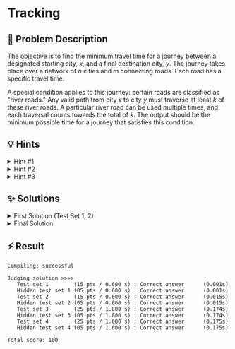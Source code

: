# Tracking

## 📝 Problem Description

The objective is to find the minimum travel time for a journey between a designated starting city, $x$, and a final destination city, $y$. The journey takes place over a network of $n$ cities and $m$ connecting roads. Each road has a specific travel time.

A special condition applies to this journey: certain roads are classified as "river roads." Any valid path from city $x$ to city $y$ must traverse at least $k$ of these river roads. A particular river road can be used multiple times, and each traversal counts towards the total of $k$. The output should be the minimum possible time for a journey that satisfies this condition.

## 💡 Hints

<details>
<summary>Hint #1</summary>
This problem is a variation of the classic shortest path problem. What is the standard algorithm for finding the shortest path between two points in a network where all travel times (weights) are non-negative?
</details>
<details>
<summary>Hint #2</summary>
Simply running a standard shortest path algorithm on the cities and roads will not work, as it doesn't account for the constraint of using at least $k$ river roads. The state of our search needs to include more than just the current city. How can we augment the search state to keep track of the number of river roads traversed so far?
</details>
<details>
<summary>Hint #3</summary>
Consider creating a "layered" version of the city network. Imagine having $k+1$ copies, or layers, of the network. Layer $i$ could represent all paths that have used exactly $i$ river roads. How would you define the connections (roads) within a single layer and, more importantly, *between* different layers? Traversing a regular road would keep you in the same layer, while traversing a river road would move you to the next layer.
</details>

## ✨ Solutions

<details>
<summary>First Solution (Test Set 1, 2)</summary>
This problem asks for the shortest path from a starting city $x$ to a destination city $y$ with an additional constraint. The presence of non-negative travel times suggests that Dijkstra's algorithm is a suitable foundation for a solution.

A simple application of Dijkstra's algorithm would find the shortest path but would ignore the constraint about using a minimum number of river roads. For the first two test sets, we have the simplifying assumption that $k=1$, meaning exactly one river road must be part of the path.

This suggests that any valid path will look like this: a shortest path from the start city $x$ to one end of a river road (say, city $u$), a traversal across that river road to city $v$, and finally a shortest path from $v$ to the destination city $y$.

We can solve this by decomposing the problem:
1.  **Calculate all-pairs shortest paths from $x$:** Run Dijkstra's algorithm starting from city $x$. This gives us the shortest travel time from $x$ to every other city in the network. Let's call this `dist_from_x`.
2.  **Calculate all-pairs shortest paths from $y$:** Run Dijkstra's algorithm starting from city $y$. For an undirected network, this gives the shortest travel time from any city to $y$. Let's call this `dist_to_y`.
3.  **Combine the paths:** Iterate through every river road in the network. For each river road connecting cities $u$ and $v$ with travel time $w$, we can form a complete, valid path in two ways:
    *   $x \rightarrow \dots \rightarrow u \xrightarrow{\text{river}} v \rightarrow \dots \rightarrow y$. The total time is `dist_from_x[u] + w + dist_to_y[v]`.
    *   $x \rightarrow \dots \rightarrow v \xrightarrow{\text{river}} u \rightarrow \dots \rightarrow y$. The total time is `dist_from_x[v] + w + dist_to_y[u]`.

By calculating these potential path times for every river road and finding the minimum among them, we can determine the shortest path that uses at least one river road.

```cpp
#include<iostream>
#include<vector>
#include<limits>
#include<cmath>

#include<boost/graph/adjacency_list.hpp>
#include<boost/graph/dijkstra_shortest_paths.hpp>

using EdgeWeight = boost::property<boost::edge_weight_t, int>;
using Graph = boost::adjacency_list<boost::vecS, 
                                    boost::vecS,
                                    boost::undirectedS,
                                    boost::no_property,
                                    EdgeWeight>;
using VertexDescriptor = boost::graph_traits<Graph>::vertex_descriptor;
using EdgeDescriptor = boost::graph_traits<Graph>::edge_descriptor;


int main() {
  std::ios_base::sync_with_stdio(false);
  
  int n_tests; std::cin >> n_tests;
  while(n_tests--) {
    // ===== READ INPUT =====
    int n, m, k, x, y; std::cin >> n >> m >> k >> x >> y;
    
    Graph g(n);
    std::vector<std::pair<int, int>> river_edges;
    for(int i = 0; i < m; i++) {
      int a, b, c, d; std::cin >> a >> b >> c >> d;
      boost::add_edge(a, b, EdgeWeight(c), g);
      
      if(d) river_edges.push_back(std::make_pair(a, b));
    }

    // ===== FIND SHORTEST PATH =====
    std::vector<int> start_dist(n);
    std::vector<int> end_dist(n);
    boost::dijkstra_shortest_paths(g, x, boost::distance_map(boost::make_iterator_property_map(start_dist.begin(), boost::get(boost::vertex_index, g))));
    boost::dijkstra_shortest_paths(g, y, boost::distance_map(boost::make_iterator_property_map(end_dist.begin(), boost::get(boost::vertex_index, g))));
    
    int min_dist = std::numeric_limits<int>::max();
    
    for(std::pair<int, int> river_edge : river_edges) {
      int a = river_edge.first;
      int b = river_edge.second;
      int edge_weight = boost::get(boost::edge_weight_t(), g, boost::edge(a, b, g).first);
      
      min_dist = std::min(min_dist, std::min(start_dist[a] + edge_weight + end_dist[b], 
                                             start_dist[b] + edge_weight + end_dist[a]));
    }

    // ===== OUTPUT =====
    std::cout << min_dist << std::endl;
  }
}
```
</details>
<details>
<summary>Final Solution</summary>
The previous approach of running Dijkstra twice and iterating over river roads works well for $k=1$. However, it does not generalize to cases where $k>1$, as we would need to consider all combinations of $k$ river roads, which is computationally infeasible.

The constraint that $k$ is small (up to 10) is a strong hint. This suggests a solution where the complexity might depend on $k$. The key idea is to augment the state in our shortest path search. Instead of just tracking the current city, we also need to track the number of river roads traversed. A state can be defined by the pair `(current_city, num_rivers_used)`.

This leads to the construction of a **layered graph**.
We can imagine creating $k+1$ copies of the original city network, stacked as layers $0, 1, \dots, k$. A node in this new graph can be identified by `(city, layer)`, where `layer` corresponds to the number of river roads used to reach that city.

### Layered Graph Construction
1.  **Nodes:** We create a new, larger graph with $n \times (k+1)$ nodes. A node with index `i * n + u` corresponds to the state `(city u, layer i)`.
2.  **Regular Roads:** A regular road between cities $u$ and $v$ with travel time $w$ does not change the river road count. Therefore, for each layer $i \in [0, k]$, we add an edge between node `(u, i)` and node `(v, i)` with weight $w$.
3.  **River Roads:** A river road between $u$ and $v$ with travel time $w$ is used to transition between layers.
    *   To increment the river road count, for each layer $i \in [0, k-1]$, we add an edge connecting node `(u, i)` to node `(v, i+1)` with weight $w$. Since roads are bidirectional, this connection allows travel from $u$ to $v$ (or $v$ to $u$) while moving from layer $i$ to $i+1$.
    *   To satisfy the "at least $k$" requirement, once we have used $k$ river roads (i.e., we are in layer $k$), any further traversal of a river road should keep us in a valid state. We model this by adding an edge for the river road between `(u, k)` and `(v, k)`. This allows paths to use more than $k$ river roads.

### Finding the Solution
After constructing this layered graph, we can find the answer with a single run of Dijkstra's algorithm. We start the search from the node `(x, 0)`—representing the start city $x$ in layer 0 (having used 0 river roads). The final answer is the shortest distance to the node `(y, k)`. Any path reaching `(y, k)` will have used *exactly* $k$ river roads to transition through the layers, or *more than* $k$ by using additional river roads within layer $k$.

The code below implements this layered graph strategy. It builds the graph with $n \times (k+1)$ vertices and adds edges according to the logic described above. A single Dijkstra run then efficiently finds the required minimum travel time.

```cpp
#include<iostream>
#include<vector>
#include<limits>
#include<cmath>

#include<boost/graph/adjacency_list.hpp>
#include<boost/graph/dijkstra_shortest_paths.hpp>

using EdgeWeight = boost::property<boost::edge_weight_t, int>;
using Graph = boost::adjacency_list<boost::vecS, 
                                    boost::vecS,
                                    boost::undirectedS,
                                    boost::no_property,
                                    EdgeWeight>;
using VertexDescriptor = boost::graph_traits<Graph>::vertex_descriptor;
using EdgeDescriptor = boost::graph_traits<Graph>::edge_descriptor;


int main() {
  std::ios_base::sync_with_stdio(false);
  
  int n_tests; std::cin >> n_tests;
  while(n_tests--) {
    // ===== READ INPUT =====
    int n, m, k, x, y; std::cin >> n >> m >> k >> x >> y;
    
    std::vector<std::tuple<int, int, int>> edges;
    std::vector<std::tuple<int, int, int>> river_edges;
    
    for(int i = 0; i < m; i++) {
      int a, b, c, d; std::cin >> a >> b >> c >> d;
      if(d) { river_edges.emplace_back(a, b, c); }
      else { edges.emplace_back(a, b, c); }
    }

    // ===== FIND SHORTEST PATH =====
    // Construct multi-layered Graph
    Graph g(n * (k + 1));
    
    // Add regular edges
    for(const std::tuple<int, int, int> edge : edges) {
      int s = std::get<0>(edge);
      int t = std::get<1>(edge);
      int w = std::get<2>(edge);
      
      // Add edge in all layers of the graph
      for(int i = 0; i < k + 1; ++i) {
        boost::add_edge(i * n + s, i * n + t, EdgeWeight(w), g);
      }
    }
    
    // Add river edges
    for(const std::tuple<int, int, int> edge : river_edges) {
      int s = std::get<0>(edge);
      int t = std::get<1>(edge);
      int w = std::get<2>(edge);
      
      // Add edge in all layers of the graph
      for(int i = 0; i < k; ++i) {
        boost::add_edge(s +  i      * n, t +  i      * n, EdgeWeight(w), g);
        boost::add_edge(s + (i + 1) * n, t +  i      * n, EdgeWeight(w), g);
        boost::add_edge(s +  i      * n, t + (i + 1) * n, EdgeWeight(w), g);
        boost::add_edge(s + (i + 1) * n, t + (i + 1) * n, EdgeWeight(w), g);
      }
    }
    
    std::vector<int> dist_map(n * (k + 1));
    boost::dijkstra_shortest_paths(g, x, boost::distance_map(boost::make_iterator_property_map(dist_map.begin(), boost::get(boost::vertex_index, g))));
    
    // ===== OUTPUT =====
    std::cout << dist_map[k * n + y] << std::endl;
  }
}
```
</details>

## ⚡ Result

```plaintext
Compiling: successful

Judging solution >>>>
   Test set 1        (15 pts / 0.600 s) : Correct answer      (0.001s)
   Hidden test set 1 (05 pts / 0.600 s) : Correct answer      (0.001s)
   Test set 2        (15 pts / 0.600 s) : Correct answer      (0.015s)
   Hidden test set 2 (05 pts / 0.600 s) : Correct answer      (0.015s)
   Test set 3        (25 pts / 1.800 s) : Correct answer      (0.174s)
   Hidden test set 3 (05 pts / 1.800 s) : Correct answer      (0.174s)
   Test set 4        (25 pts / 1.600 s) : Correct answer      (0.175s)
   Hidden test set 4 (05 pts / 1.600 s) : Correct answer      (0.175s)

Total score: 100
```